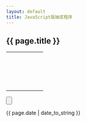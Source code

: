 ```yaml
---
layout: default
title: JavaScript版抽奖程序
---
```

<link rel="stylesheet" href="s/css/style.css"/>
<h2>{{ page.title }}</h2>
<div id="lottery" class="lottery">
    <table class="lottery-box" id="lottery-box">
        <tbody>
        <tr>
            <td id="prize1">&nbsp;</td>
            <td id="prize2">&nbsp;</td>
            <td id="prize3">&nbsp;</td>
            <td id="prize4">&nbsp;</td>
            <td id="prize5">&nbsp;</td>
        </tr>
        <tr>
            <td id="prize6">&nbsp;</td>
            <td>&nbsp;</td>
            <td>&nbsp;</td>
            <td>&nbsp;</td>
            <td id="prize7">&nbsp;</td>
        </tr>
        <tr>
            <td id="prize8">&nbsp;</td>
            <td>&nbsp;</td>
            <td>&nbsp;</td>
            <td>&nbsp;</td>
            <td id="prize9">&nbsp;</td>
        </tr>
        <tr>
            <td id="prize10">&nbsp;</td>
            <td id="prize11">&nbsp;</td>
            <td id="prize12">&nbsp;</td>
            <td id="prize13">&nbsp;</td>
            <td id="prize14">&nbsp;</td>
        </tr>
        </tbody>
    </table>
    <input type="button" id="btn-lottery" class="btn-lottery"/>
</div>
<script src="s/js/lottery.js"></script>
<p>{{ page.date | date_to_string }}</p>